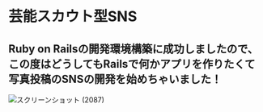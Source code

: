 # 芸能スカウト型SNS

## Ruby on Railsの開発環境構築に成功しましたので、この度はどうしてもRailsで何かアプリを作りたくて写真投稿のSNSの開発を始めちゃいました！　
![スクリーンショット (2087)](https://user-images.githubusercontent.com/87390471/180099782-2f2713c0-7fd8-45f6-8891-f3996a3fcef9.png)
